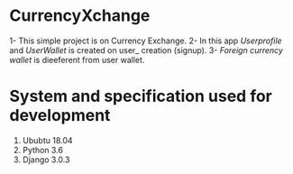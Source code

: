 # CurrencyXchange
1- This simple project is on Currency Exchange. 
2- In this app *Userprofile* and *UserWallet* is created on user_ creation (signup).
3- *Foreign currency wallet* is dieeferent from user wallet.

# System and specification used for development
1) Ububtu 18.04
2) Python 3.6
3) Django 3.0.3

